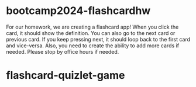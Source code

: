 # bootcamp2024-flashcardhw
For our homework, we are creating a flashcard app! When you click the card, it should show the definition. You can also go to the next card or previous card. If you keep pressing next, it should loop back to the first card and vice-versa. Also, you need to create the ability to add more cards if needed. Please stop by office hours if needed.
# flashcard-quizlet-game
